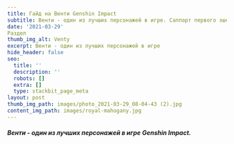 ```yaml
---
title: Гайд на Венти Genshin Impact
subtitle: Венти - один из лучших персонажей в игре. Саппорт первого эшелона.
date: '2021-03-29'
Раздел
thumb_img_alt: Venty
excerpt: Венти - один из лучших персонажей в игре
hide_header: false
seo:
  title: ''
  description: ''
  robots: []
  extra: []
  type: stackbit_page_meta
layout: post
thumb_img_path: images/photo_2021-03-29_08-04-43 (2).jpg
content_img_path: images/royal-mahogany.jpg
---
```

##### Венти - один из лучших персонажей в игре Genshin Impact.
